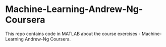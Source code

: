 # Machine-Learning-Andrew-Ng-Coursera
This repo contains code in MATLAB about the course exercises - Machine-Learning Andrew-Ng Coursera.

